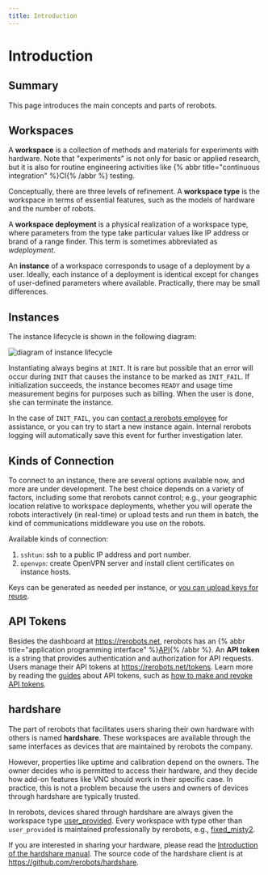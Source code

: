 ```yaml
---
title: Introduction
---
```


# Introduction

## Summary

This page introduces the main concepts and parts of rerobots.

## Workspaces

A **workspace** is a collection of methods and materials for
experiments with hardware. Note that "experiments" is not only for basic or applied
research, but it is also for routine engineering activities like
{% abbr title="continuous integration" %}CI{% /abbr %} testing.

Conceptually, there are three levels of refinement. A **workspace type** is the
workspace in terms of essential features, such as the models of hardware and the
number of robots.

A **workspace deployment** is a physical realization of a workspace type, where
parameters from the type take particular values like IP address or brand of a
range finder.  This term is sometimes abbreviated as *wdeployment*.

An **instance** of a workspace corresponds to usage of a deployment by a
user. Ideally, each instance of a deployment is identical except for changes of
user-defined parameters where available. Practically, there may be small
differences.

## Instances

The instance lifecycle is shown in the following diagram:

![diagram of instance lifecycle](figures/instance-lifecycle.svg)

Instantiating always begins at `INIT`. It is rare but possible that an error
will occur during `INIT` that causes the instance to be marked as `INIT_FAIL`.
If initialization succeeds, the instance becomes `READY` and usage time
measurement begins for purposes such as billing. When the user is done, she can
terminate the instance.

In the case of `INIT_FAIL`, you can [contact a rerobots
employee](https://rerobots.net/contact) for assistance, or you can try to
start a new instance again. Internal rerobots logging will
automatically save this event for further investigation later.

## Kinds of Connection

To connect to an instance, there are several options available now, and more are
under development. The best choice depends on a variety of factors, including
some that rerobots cannot control; e.g., your geographic location relative to
workspace deployments, whether you will operate the robots interactively
(in real-time) or upload tests and run them in batch, the kind of communications
middleware you use on the robots.

Available kinds of connection:

1. `sshtun`: ssh to a public IP address and port number.
2. `openvpn`: create OpenVPN server and install client certificates on instance hosts.

Keys can be generated as needed per instance, or [you can upload keys for
reuse](/webui/uploading-ssh-public-keys).

## API Tokens

Besides the dashboard at <https://rerobots.net>, rerobots has an
{% abbr title="application programming interface" %}[API](/api-summary){% /abbr %}.
An **API token** is a string that provides
authentication and authorization for API requests.
Users manage their API tokens at <https://rerobots.net/tokens>.
Learn more by reading the [guides](/guides) about API tokens,
such as [how to make and revoke API tokens](/webui/making-and-revoking-api-tokens).

## hardshare

The part of rerobots that facilitates users sharing their own hardware with
others is named **hardshare**. These workspaces are available through the same
interfaces as devices that are maintained by rerobots the company.

However, properties like uptime and calibration depend on the owners.
The owner decides who is permitted to access their hardware, and they decide how
add-on features like VNC should work in their specific case.
In practice, this is not a problem because the users and owners of devices
through hardshare are typically trusted.

In rerobots, devices shared through hardshare are always given the workspace
type [user_provided](/workspaces/user_provided). Every workspace with type other
than `user_provided` is maintained professionally by rerobots, e.g.,
[fixed_misty2](/workspaces/fixed_misty2).

If you are interested in sharing your hardware,
please read the [Introduction of the hardshare manual](https://docs.hardshare.dev/intro).
The source code of the hardshare client is at <https://github.com/rerobots/hardshare>.
